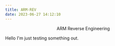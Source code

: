 ```yaml
---
title: ARM-REV
date: 2023-06-27 14:12:10
---
```

<center>
    ARM Reverse Engineering
</center>

Hello I'm just testing something out.